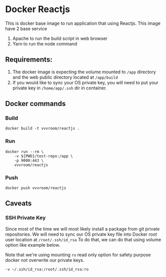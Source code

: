 # Docker Reactjs

This is docker base image to run application that using Reactjs. This image have 2 base service

1. Apache to run the build script in web browser
2. Yarn to run the node command

## Requirements:

1. The docker image is expecting the volume mounted to `/app` directory and the web public directory located at `/app/build`
2. If you would like to sync your OS private key, you will need to put your private key in `/home/app/.ssh` dir in container.

## Docker commands

### Build

```shell script
docker build -t vvvroom/reactjs .
```

### Run 

```shell script
docker run --rm \
    -v ${PWD}/test-repo:/app \
    -p 9000:443 \
    vvvroom/reactjs
```

### Push 

```shell script
docker push vvvroom/reactjs
```

## Caveats

### SSH Private Key
Since most of the time we will most likely install a package from git private repositories.
We will need to sync our OS private key file into Docker root user location at `/root/.ssh/id_rsa`
To do that, we can do that using volume option like example below.

Note that we're using mounting `ro` read only option for safety purpose docker not overwrite our private keys.

```
-v ~/.ssh/id_rsa:/root/.ssh/id_rsa:ro
``` 
